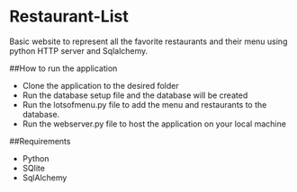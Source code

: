 # Restaurant-List
Basic website to represent all the favorite restaurants and their menu using python HTTP server and Sqlalchemy. 

##How to run the application
* Clone the application to the desired folder 
* Run the database setup file and the database will be created
* Run the lotsofmenu.py file to add the menu and restaurants to the database. 
* Run the webserver.py file to host the application on your local machine

##Requirements
* Python 
* SQlite
* SqlAlchemy 




